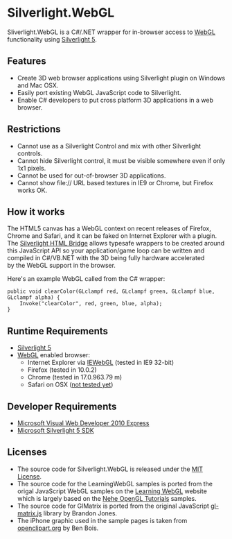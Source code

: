 ﻿Silverlight.WebGL
=================

Sliverlight.WebGL is a C#/.NET wrapper for in-browser access to [WebGL](http://get.webgl.org/)
functionality using [Silverlight 5](http://www.microsoft.com/silverlight/).

Features
--------

* Create 3D web browser applications using Silverlight plugin on Windows and Mac OSX.
* Easily port existing WebGL JavaScript code to Silverlight.
* Enable C# developers to put cross platform 3D applications in a web browser. 

Restrictions
------------

* Cannot use as a Silverlight Control and mix with other Silverlight controls.
* Cannot hide Silverlight control, it must be visible somewhere even if only 1x1 pixels.
* Cannot be used for out-of-browser 3D applications.
* Cannot show file:// URL based textures in IE9 or Chrome, but Firefox works OK.

How it works
------------

The HTML5 canvas has a WebGL context on recent releases of Firefox, Chrome and Safari, and
it can be faked on Internet Explorer with a plugin.
The [Silverlight HTML Bridge](http://msdn.microsoft.com/en-us/library/cc645076(v=vs.95).aspx)
allows typesafe wrappers to be created around this JavaScript API so your application/game
loop can be written and compiled in C#/VB.NET with the 3D being fully hardware accelerated  
by the WebGL support in the browser.

Here's an example WebGL called from the C# wrapper:

    public void clearColor(GLclampf red, GLclampf green, GLclampf blue, GLclampf alpha) {
	    Invoke("clearColor", red, green, blue, alpha);
    }

Runtime Requirements 
--------------------

* [Silverlight 5](http://www.microsoft.com/silverlight/)
* [WebGL](http://get.webgl.org/) enabled browser:
  * Internet Explorer via [IEWebGL](http://iewebgl.com/) (tested in IE9 32-bit)
  * Firefox (tested in 10.0.2)
  * Chrome (tested in 17.0.963.79 m)
  * Safari on OSX ([not tested yet](http://www.ikriz.nl/2011/08/23/enable-webgl-in-safari))

Developer Requirements 
----------------------

* [Microsoft Visual Web Developer 2010 Express](http://www.microsoft.com/visualstudio/en-us/products/2010-editions/visual-web-developer-express)
* [Microsoft Silverlight 5 SDK](http://www.microsoft.com/download/en/details.aspx?id=28359)

Licenses
--------

* The source code for Silverlight.WebGL is released under the
[MIT License](http://www.opensource.org/licenses/MIT).
* The source code for the LearningWebGL samples is ported from the origal JavaScript WebGL
samples on the [Learning WebGL](http://learningwebgl.com/blog/?page_id=1217) website which is largely
based on the [Nehe OpenGL Tutorials](http://nehe.gamedev.net/) samples.
* The source code for GlMatrix is ported from the original JavaScript
[gl-matrix.js](https://github.com/toji/gl-matrix) library by Brandon Jones.
* The iPhone graphic used in the sample pages is taken from 
[openclipart.org](http://openclipart.org/people/BenBois/BenBois_iPhone_SVG.svg) by Ben Bois.

